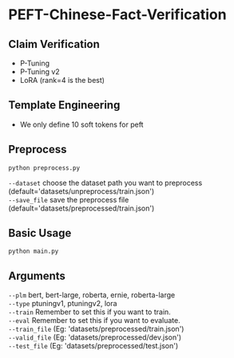 # PEFT-Chinese-Fact-Verification
## Claim Verification
* P-Tuning
* P-Tuning v2
* LoRA (rank=4 is the best)
## Template Engineering
* We only define 10 soft tokens for peft
## Preprocess
    python preprocess.py 
`--dataset` choose the dataset path you want to preprocess (default='datasets/unpreprocess/train.json')   
`--save_file` save the preprocess file (default='datasets/preprocessed/train.json')  
## Basic Usage  
    python main.py    
## Arguments  
`--plm` bert, bert-large, roberta, ernie, roberta-large  
`--type` ptuningv1, ptuningv2, lora  
`--train` Remember to set this if you want to train.    
`--eval` Remember to set this if you want to evaluate.   
`--train_file` (Eg: 'datasets/preprocessed/train.json')  
`--valid_file` (Eg: 'datasets/preprocessed/dev.json')  
`--test_file` (Eg: 'datasets/preprocessed/test.json')
